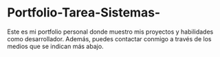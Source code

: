 # Portfolio-Tarea-Sistemas-
Este es mi portfolio personal donde muestro mis proyectos y habilidades como desarrollador. Además, puedes contactar conmigo a través de los medios que se indican más abajo.
